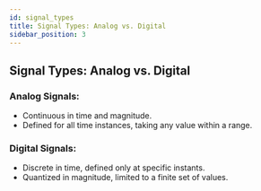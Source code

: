 ```yaml
---
id: signal_types
title: Signal Types: Analog vs. Digital
sidebar_position: 3
---
```


## Signal Types: Analog vs. Digital

### Analog Signals:
- Continuous in time and magnitude.
- Defined for all time instances, taking any value within a range.

### Digital Signals:
- Discrete in time, defined only at specific instants.
- Quantized in magnitude, limited to a finite set of values.
